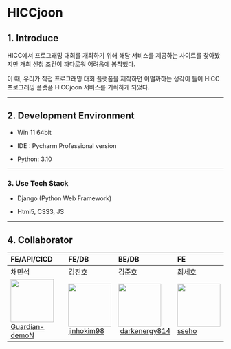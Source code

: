 # HICCjoon



## 1. Introduce

HICC에서 프로그래밍 대회를 개최하기 위해 해당 서비스를 제공하는 사이트를 찾아봤지만 개최 신청 조건이 까다로워 어려움에 봉착했다.

이 때, 우리가 직접 프로그래밍 대회 플랫폼을 제작하면 어떨까하는 생각이 들어 HICC 프로그래밍 플랫폼 HICCjoon 서비스를 기획하게 되었다.



-----------

## 2. Development Environment

+ Win 11 64bit

+ IDE : Pycharm Professional version

+ Python: 3.10



-----

### 3. Use Tech Stack

+ Django (Python Web Framework)

+ Html5, CSS3, JS

--------

## 4. Collaborator

| FE/API/CICD                                                                                                                                                      | FE/DB                                                                                                                                                                                                    | BE/DB                                                                                                                                                          | FE                                                                                                                                             |
|:-----------------------------------------------------------------------------------------------------------------------------------------------------------------|:-------------------------------------------------------------------------------------------------------------------------------------------------------------------------------------------------------- |:---------------------------------------------------------------------------------------------------------------------------------------------------------------|:-----------------------------------------------------------------------------------------------------------------------------------------------|
| 채민석                                                                                                                                                              | 김진호                                                                                                                                                                                                      | 김준호                                                                                                                                                            | 최세호                                                                                                                                            |
| <img src="https://avatars.githubusercontent.com/u/39708748?v=4" width="100px" height="100px"><br/><a href="https://github.com/Guardian-demoN">Guardian-demoN</a> | <img src="https://avatars.githubusercontent.com/u/81083461?s=400&u=9f409793053fbc722ca1aa36c9536ad425fd7246&v=4" width="100px" height="100px"><br><a href="https://github.com/jinhokim98">jinhokim98</a> | <img src="https://avatars.githubusercontent.com/u/79552567?v=4" width="100px" height="100px"><br> <a href="https://github.com/darkenergy814">darkenergy814</a> | <img src="https://avatars.githubusercontent.com/u/96410921?v=4" width="100px" height="100px"><br> <a href="https://github.com/sseho">sseho</a> |